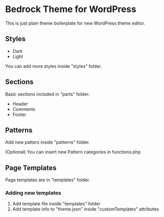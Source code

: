 # Bedrock Theme for WordPress

This is just plain theme boilerplate for new WordPress theme editor.

## Styles

- Dark
- Light

You can add more styles inside "styles" folder.

## Sections

Basic sections included in "parts" folder:

- Header
- Comments
- Footer

## Patterns

Add new patters inside "patterns" folder.

(Optional) You can insert new Pattern categories in functions.php

## Page Templates

Page templates are in "templates" folder.

### Adding new templates

1. Add template file inside "templates" folder
2. Add template info to "theme.json" inside "customTemplates" attributes
